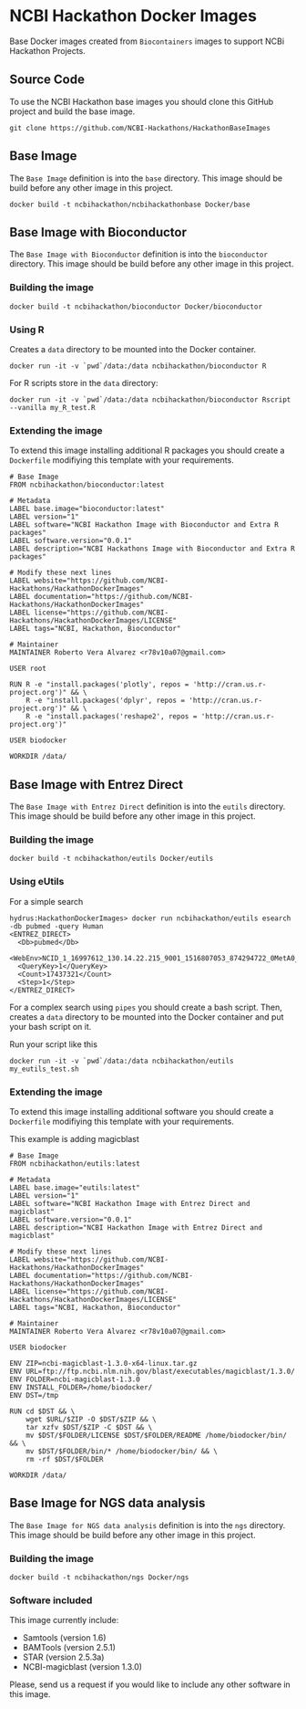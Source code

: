 # NCBI Hackathon Docker Images
Base Docker images created from `Biocontainers` images to support NCBi Hackathon Projects.

## Source Code

To use the NCBI Hackathon base images you should clone this GitHub project and build the base image.

```
git clone https://github.com/NCBI-Hackathons/HackathonBaseImages
```

## Base Image

The `Base Image` definition is into the `base` directory. This image should be build before any other image in this project.

```
docker build -t ncbihackathon/ncbihackathonbase Docker/base
```

## Base Image with Bioconductor

The `Base Image with Bioconductor` definition is into the `bioconductor` directory. This image should be build before any other image in this project.

### Building the image

```
docker build -t ncbihackathon/bioconductor Docker/bioconductor
```

### Using R

Creates a `data` directory to be mounted into the Docker container.

```
docker run -it -v `pwd`/data:/data ncbihackathon/bioconductor R
```

For R scripts store in the `data` directory:

```
docker run -it -v `pwd`/data:/data ncbihackathon/bioconductor Rscript --vanilla my_R_test.R
```

### Extending the image

To extend this image installing additional R packages you should create a `Dockerfile` modifiying this template with your requirements.


```
# Base Image
FROM ncbihackathon/bioconductor:latest

# Metadata
LABEL base.image="bioconductor:latest"
LABEL version="1"
LABEL software="NCBI Hackathon Image with Bioconductor and Extra R packages"
LABEL software.version="0.0.1"
LABEL description="NCBI Hackathons Image with Bioconductor and Extra R packages"

# Modify these next lines
LABEL website="https://github.com/NCBI-Hackathons/HackathonDockerImages"
LABEL documentation="https://github.com/NCBI-Hackathons/HackathonDockerImages"
LABEL license="https://github.com/NCBI-Hackathons/HackathonDockerImages/LICENSE"
LABEL tags="NCBI, Hackathon, Bioconductor"

# Maintainer
MAINTAINER Roberto Vera Alvarez <r78v10a07@gmail.com>

USER root

RUN R -e "install.packages('plotly', repos = 'http://cran.us.r-project.org')" && \
    R -e "install.packages('dplyr', repos = 'http://cran.us.r-project.org')" && \
    R -e "install.packages('reshape2', repos = 'http://cran.us.r-project.org')"

USER biodocker

WORKDIR /data/
```

## Base Image with Entrez Direct

The `Base Image with Entrez Direct` definition is into the `eutils` directory. This image should be build before any other image in this project.

### Building the image

```
docker build -t ncbihackathon/eutils Docker/eutils
```

### Using eUtils

For a simple search

```
hydrus:HackathonDockerImages> docker run ncbihackathon/eutils esearch -db pubmed -query Human
<ENTREZ_DIRECT>
  <Db>pubmed</Db>
  <WebEnv>NCID_1_16997612_130.14.22.215_9001_1516807053_874294722_0MetA0_S_MegaStore_F_1</WebEnv>
  <QueryKey>1</QueryKey>
  <Count>17437321</Count>
  <Step>1</Step>
</ENTREZ_DIRECT>
```

For a complex search using `pipes` you should create a bash script. Then, creates a `data` directory to be mounted into the Docker container and put your bash script on it.

Run your script like this

```
docker run -it -v `pwd`/data:/data ncbihackathon/eutils my_eutils_test.sh
```

### Extending the image

To extend this image installing additional software you should create a `Dockerfile` modifiying this template with your requirements.

This example is adding magicblast


```
# Base Image
FROM ncbihackathon/eutils:latest

# Metadata
LABEL base.image="eutils:latest"
LABEL version="1"
LABEL software="NCBI Hackathon Image with Entrez Direct and magicblast"
LABEL software.version="0.0.1"
LABEL description="NCBI Hackathon Image with Entrez Direct and magicblast"

# Modify these next lines
LABEL website="https://github.com/NCBI-Hackathons/HackathonDockerImages"
LABEL documentation="https://github.com/NCBI-Hackathons/HackathonDockerImages"
LABEL license="https://github.com/NCBI-Hackathons/HackathonDockerImages/LICENSE"
LABEL tags="NCBI, Hackathon, Bioconductor"

# Maintainer
MAINTAINER Roberto Vera Alvarez <r78v10a07@gmail.com>

USER biodocker

ENV ZIP=ncbi-magicblast-1.3.0-x64-linux.tar.gz
ENV URL=ftp://ftp.ncbi.nlm.nih.gov/blast/executables/magicblast/1.3.0/
ENV FOLDER=ncbi-magicblast-1.3.0
ENV INSTALL_FOLDER=/home/biodocker/
ENV DST=/tmp

RUN cd $DST && \
	wget $URL/$ZIP -O $DST/$ZIP && \
	tar xzfv $DST/$ZIP -C $DST && \
	mv $DST/$FOLDER/LICENSE $DST/$FOLDER/README /home/biodocker/bin/ && \
	mv $DST/$FOLDER/bin/* /home/biodocker/bin/ && \
	rm -rf $DST/$FOLDER

WORKDIR /data/
```

## Base Image for NGS data analysis

The `Base Image for NGS data analysis` definition is into the `ngs` directory. This image should be build before any other image in this project.

### Building the image

```
docker build -t ncbihackathon/ngs Docker/ngs
```

### Software included

This image currently include:

* Samtools (version 1.6)
* BAMTools (version 2.5.1)
* STAR (version 2.5.3a)
* NCBI-magicblast (version 1.3.0)

Please, send us a request if you would like to include any other software in this image.
